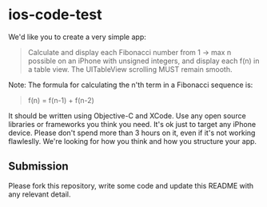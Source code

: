 # ios-code-test

We'd like you to create a very simple app:
> Calculate and display each Fibonacci number from 1 -> max n possible on an iPhone with unsigned integers, and display each f(n) in a table view.  The UITableView scrolling MUST remain smooth.

Note: The formula for calculating the n'th term in a Fibonacci sequence is:
>f(n) = f(n-1) + f(n-2)

It should be written using Objective-C and XCode. Use any open source libraries or frameworks you think you need. It's ok just to target any iPhone device.
Please don't spend more than 3 hours on it, even if it's not working flawleslly. We're looking for how you think and how you structure your app.

## Submission

Please fork this repository, write some code and update this README with any relevant detail.
